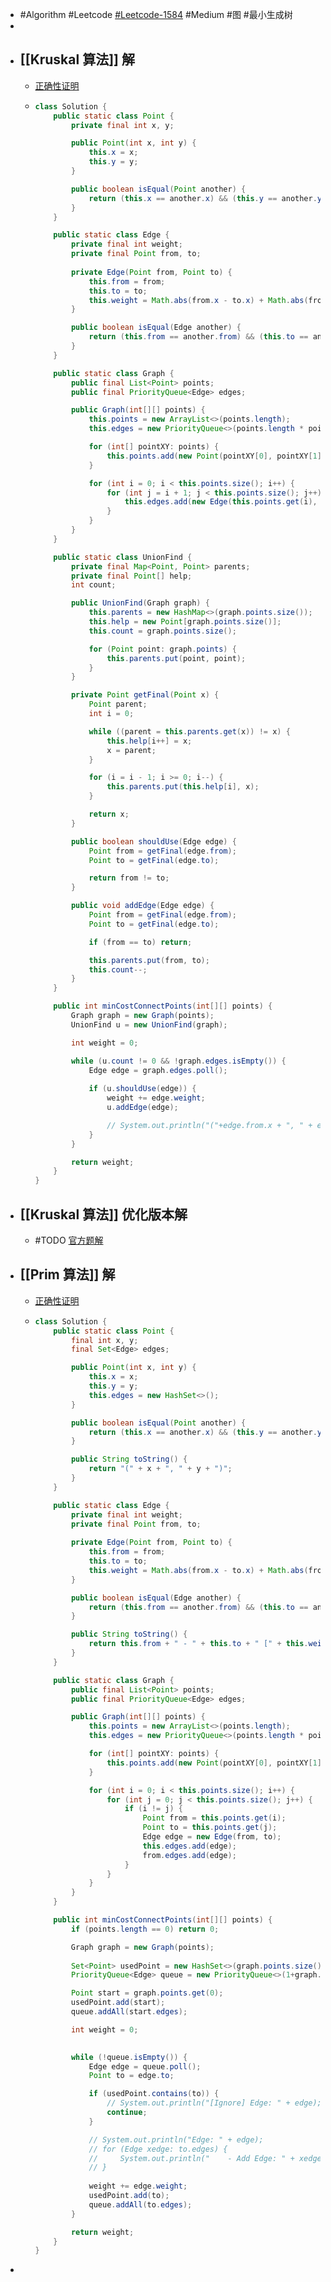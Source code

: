 - #Algorithm #Leetcode [#Leetcode-1584](https://leetcode-cn.com/problems/min-cost-to-connect-all-points/) #Medium #图 #最小生成树
-
- ## [[Kruskal 算法]] 解
	- [正确性证明](https://leetcode-cn.com/submissions/detail/264844609/)
	- ```java
	  class Solution {
	      public static class Point {
	          private final int x, y;
	  
	          public Point(int x, int y) {
	              this.x = x;
	              this.y = y;
	          }
	  
	          public boolean isEqual(Point another) {
	              return (this.x == another.x) && (this.y == another.y);
	          }
	      }
	  
	      public static class Edge {
	          private final int weight;
	          private final Point from, to;
	          
	          private Edge(Point from, Point to) {
	              this.from = from;
	              this.to = to;
	              this.weight = Math.abs(from.x - to.x) + Math.abs(from.y - to.y);
	          }
	  
	          public boolean isEqual(Edge another) {
	              return (this.from == another.from) && (this.to == another.to);
	          }
	      }
	  
	      public static class Graph {
	          public final List<Point> points;
	          public final PriorityQueue<Edge> edges;
	  
	          public Graph(int[][] points) {
	              this.points = new ArrayList<>(points.length);
	              this.edges = new PriorityQueue<>(points.length * points.length, (e1, e2) -> e1.weight - e2.weight);
	  
	              for (int[] pointXY: points) {
	                  this.points.add(new Point(pointXY[0], pointXY[1]));
	              }
	  
	              for (int i = 0; i < this.points.size(); i++) {
	                  for (int j = i + 1; j < this.points.size(); j++) {
	                      this.edges.add(new Edge(this.points.get(i), this.points.get(j)));
	                  }
	              }
	          }
	      }
	  
	      public static class UnionFind {
	          private final Map<Point, Point> parents;
	          private final Point[] help;
	          int count;
	  
	          public UnionFind(Graph graph) {
	              this.parents = new HashMap<>(graph.points.size());
	              this.help = new Point[graph.points.size()];
	              this.count = graph.points.size();
	  
	              for (Point point: graph.points) {
	                  this.parents.put(point, point);
	              }
	          }
	  
	          private Point getFinal(Point x) {
	              Point parent;
	              int i = 0;
	  
	              while ((parent = this.parents.get(x)) != x) {
	                  this.help[i++] = x;
	                  x = parent;
	              }
	  
	              for (i = i - 1; i >= 0; i--) {
	                  this.parents.put(this.help[i], x);
	              }
	  
	              return x;
	          }
	  
	          public boolean shouldUse(Edge edge) {
	              Point from = getFinal(edge.from);
	              Point to = getFinal(edge.to);
	  
	              return from != to;
	          }
	  
	          public void addEdge(Edge edge) {
	              Point from = getFinal(edge.from);
	              Point to = getFinal(edge.to);
	  
	              if (from == to) return;
	  
	              this.parents.put(from, to);
	              this.count--;
	          }
	      }
	  
	      public int minCostConnectPoints(int[][] points) {
	          Graph graph = new Graph(points);
	          UnionFind u = new UnionFind(graph);
	  
	          int weight = 0;
	  
	          while (u.count != 0 && !graph.edges.isEmpty()) {
	              Edge edge = graph.edges.poll();
	          
	              if (u.shouldUse(edge)) {
	                  weight += edge.weight;
	                  u.addEdge(edge);
	  
	                  // System.out.println("("+edge.from.x + ", " + edge.from.y + ") - ("+edge.to.x + ", " + edge.to.y + ") " + edge.weight);
	              }
	          }
	  
	          return weight;
	      }
	  }
	  ```
- ## [[Kruskal 算法]] 优化版本解
	- #TODO [官方题解](https://leetcode-cn.com/problems/min-cost-to-connect-all-points/solution/lian-jie-suo-you-dian-de-zui-xiao-fei-yo-kcx7/)
- ## [[Prim 算法]] 解
	- [正确性证明](https://leetcode-cn.com/submissions/detail/264857583/)
	- ```java
	  class Solution {
	      public static class Point {
	          final int x, y;
	          final Set<Edge> edges;
	  
	          public Point(int x, int y) {
	              this.x = x;
	              this.y = y;
	              this.edges = new HashSet<>();
	          }
	  
	          public boolean isEqual(Point another) {
	              return (this.x == another.x) && (this.y == another.y);
	          }
	  
	          public String toString() {
	              return "(" + x + ", " + y + ")";
	          }
	      }
	  
	      public static class Edge {
	          private final int weight;
	          private final Point from, to;
	          
	          private Edge(Point from, Point to) {
	              this.from = from;
	              this.to = to;
	              this.weight = Math.abs(from.x - to.x) + Math.abs(from.y - to.y);
	          }
	  
	          public boolean isEqual(Edge another) {
	              return (this.from == another.from) && (this.to == another.to);
	          }
	  
	          public String toString() {
	              return this.from + " - " + this.to + " [" + this.weight + "]";
	          }
	      }
	  
	      public static class Graph {
	          public final List<Point> points;
	          public final PriorityQueue<Edge> edges;
	  
	          public Graph(int[][] points) {
	              this.points = new ArrayList<>(points.length);
	              this.edges = new PriorityQueue<>(points.length * points.length, (e1, e2) -> e1.weight - e2.weight);
	  
	              for (int[] pointXY: points) {
	                  this.points.add(new Point(pointXY[0], pointXY[1]));
	              }
	  
	              for (int i = 0; i < this.points.size(); i++) {
	                  for (int j = 0; j < this.points.size(); j++) {
	                      if (i != j) {
	                          Point from = this.points.get(i);
	                          Point to = this.points.get(j);
	                          Edge edge = new Edge(from, to);
	                          this.edges.add(edge);
	                          from.edges.add(edge);
	                      }
	                  }
	              }
	          }
	      }
	  
	      public int minCostConnectPoints(int[][] points) {
	          if (points.length == 0) return 0;
	  
	          Graph graph = new Graph(points);
	          
	          Set<Point> usedPoint = new HashSet<>(graph.points.size());
	          PriorityQueue<Edge> queue = new PriorityQueue<>(1+graph.edges.size(), Comparator.comparingInt(e->e.weight));
	  
	          Point start = graph.points.get(0);
	          usedPoint.add(start);
	          queue.addAll(start.edges);
	  
	          int weight = 0;
	          
	  
	          while (!queue.isEmpty()) {
	              Edge edge = queue.poll();
	              Point to = edge.to;
	  
	              if (usedPoint.contains(to)) {
	                  // System.out.println("[Ignore] Edge: " + edge);
	                  continue;
	              }
	  
	              // System.out.println("Edge: " + edge);
	              // for (Edge xedge: to.edges) {
	              //     System.out.println("    - Add Edge: " + xedge);
	              // }
	              
	              weight += edge.weight;
	              usedPoint.add(to);
	              queue.addAll(to.edges);
	          }
	  
	          return weight;
	      }
	  }
	  ```
-